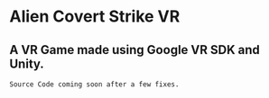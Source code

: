 # Alien Covert Strike VR

## A VR Game made using Google VR SDK and Unity.

`Source Code coming soon after a few fixes.`
